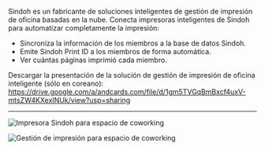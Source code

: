 Sindoh es un fabricante de soluciones inteligentes de gestión de impresión de oficina basadas en la nube. Conecta impresoras inteligentes de Sindoh para automatizar completamente la impresión:

- Sincroniza la información de los miembros a la base de datos Sindoh.
- Emite Sindoh Print ID a los miembros de forma automática.
- Ver cuántas páginas imprimió cada miembro.

Descargar la presentación de la solución de gestión de impresión de oficina inteligente (sólo en coreano): https://drive.google.com/a/andcards.com/file/d/1gm5TVGqBmBxcf4uxV-mtsZW4KXexINUk/view?usp=sharing

---

![Impresora Sindoh para espacio de coworking](https://d7ccq1i35b0cj.cloudfront.net/andcards-integrations-sindoh-button-light-en-1920-1200.png)

![Gestión de impresión para espacio de coworking](https://d7ccq1i35b0cj.cloudfront.net/andcards-integrations-sindoh-pages-light-en-1920-1200.png)
